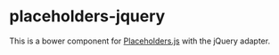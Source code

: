 placeholders-jquery
======

This is a bower component for [Placeholders.js](https://github.com/jamesallardice/Placeholders.js) with the jQuery adapter.
